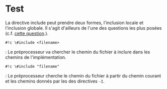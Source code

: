 # Test

La directive include peut prendre deux formes, l'inclusion locale et l'inclusion globale. Il s'agit d'ailleurs de l'une des questions les plus posées (c.f. [cette question](https://stackoverflow.com/questions/21593/what-is-the-difference-between-include-filename-and-include-filename).).

`#!c \#include <filename>`

: Le préprocesseur va chercher le chemin du fichier à inclure dans les chemins de l'implémentation.

`#!c \#include "filename"`

: Le préprocesseur cherche le chemin du fichier à partir du chemin courant et les chemins donnés par les des directives `-I`.
